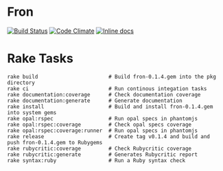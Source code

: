 # Fron
[![Build Status](https://travis-ci.org/digitalnatives/fron.svg?branch=master)](https://travis-ci.org/digitalnatives/fron)
[![Code Climate](https://codeclimate.com/github/digitalnatives/fron/badges/gpa.svg)](https://codeclimate.com/github/digitalnatives/fron)
[![Inline docs](http://inch-ci.org/github/digitalnatives/fron.svg?branch=master)](http://inch-ci.org/github/digitalnatives/fron)

# Rake Tasks
```
rake build                       # Build fron-0.1.4.gem into the pkg directory
rake ci                          # Run continous integation tasks
rake documentation:coverage      # Check documentation coverage
rake documentation:generate      # Generate documentation
rake install                     # Build and install fron-0.1.4.gem into system gems
rake opal:rspec                  # Run opal specs in phantomjs
rake opal:rspec:coverage         # Check opal specs coverage
rake opal:rspec:coverage:runner  # Run opal specs in phantomjs
rake release                     # Create tag v0.1.4 and build and push fron-0.1.4.gem to Rubygems
rake rubycritic:coverage         # Check Rubycritic coverage
rake rubycritic:generate         # Generates Rubycritic report
rake syntax:ruby                 # Run a Ruby syntax check
```
